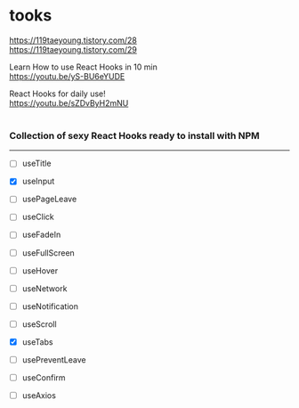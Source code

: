 # tooks

https://119taeyoung.tistory.com/28<br>
https://119taeyoung.tistory.com/29<br>

Learn How to use React Hooks in 10 min<br>
https://youtu.be/yS-BU6eYUDE
<br>

React Hooks for daily use!<br>
https://youtu.be/sZDvByH2mNU
<br><br>

### Collection of sexy React Hooks ready to install with NPM
----- 
- [ ] useTitle
- [x] useInput
- [ ] usePageLeave
- [ ] useClick
- [ ] useFadeIn
- [ ] useFullScreen
- [ ] useHover
- [ ] useNetwork
- [ ] useNotification
- [ ] useScroll
- [x] useTabs
- [ ] usePreventLeave
- [ ] useConfirm
- [ ] useAxios


